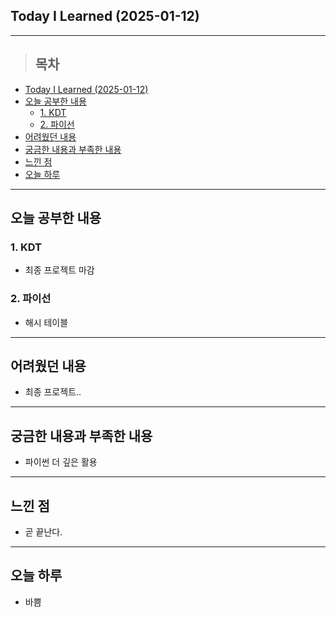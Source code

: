 ## Today I Learned (2025-01-12)
---
> ## 목차
- [Today I Learned (2025-01-12)](#today-i-learned-2025-01-12)
- [오늘 공부한 내용](#오늘-공부한-내용)
  - [1. KDT](#1-kdt)
  - [2. 파이선](#2-파이선)
- [어려웠던 내용](#어려웠던-내용)
- [궁금한 내용과 부족한 내용](#궁금한-내용과-부족한-내용)
- [느낀 점](#느낀-점)
- [오늘 하루](#오늘-하루)
---

## 오늘 공부한 내용
### 1. KDT
- 최종 프로젝트 마감

### 2. 파이선
- 해시 테이블

---
## 어려웠던 내용
- 최종 프로젝트..
---
## 궁금한 내용과 부족한 내용
- 파이썬 더 깊은 활용
---
## 느낀 점
- 곧 끝난다.
---
## 오늘 하루
- 바쁨
<!-- <img src="이미지 주소" width="100%" height="100%"/> -->
